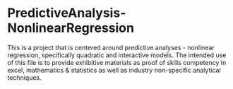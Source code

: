 # PredictiveAnalysis-NonlinearRegression
This is a project that is centered around predictive analyses - nonlinear regression, specifically quadratic and interactive models. 
The intended use of this file is to provide exhibitive materials as proof of skills competency in excel, mathematics & statistics as well as industry non-specific analytical techniques. 

